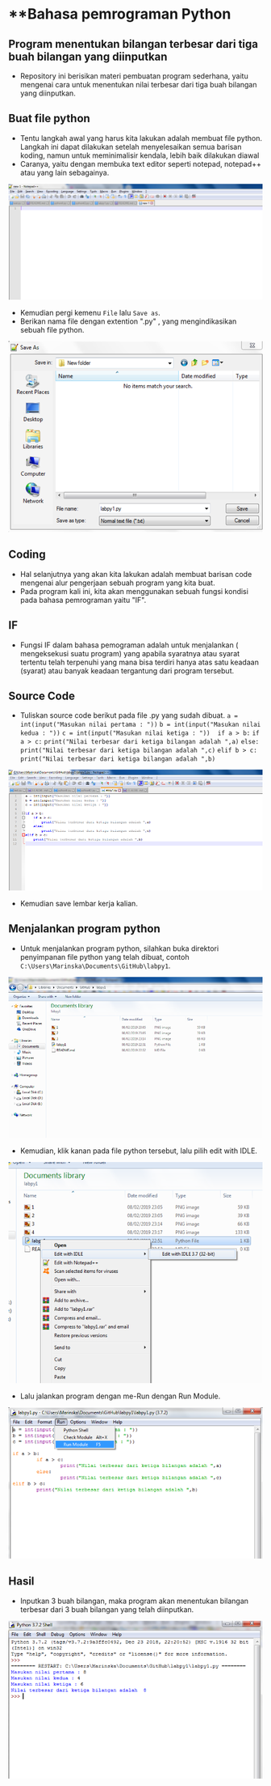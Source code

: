 # **Bahasa pemrograman Python
## Program menentukan bilangan terbesar dari tiga buah bilangan yang diinputkan
* Repository ini berisikan materi pembuatan program sederhana, yaitu mengenai cara untuk menentukan nilai terbesar dari tiga buah bilangan yang diinputkan.

## Buat file python
* Tentu langkah awal yang harus kita lakukan adalah membuat file python. Langkah ini dapat dilakukan setelah menyelesaikan semua barisan koding, namun untuk meminimalisir kendala, lebih baik dilakukan diawal
* Caranya, yaitu dengan membuka text editor seperti notepad, notepad++ atau yang lain sebagainya.

![github](https://github.com/Marinska/labpy1/blob/master/1.PNG)

* Kemudian pergi kemenu `File` lalu `Save as`.
* Berikan nama file dengan extention ".py" , yang mengindikasikan sebuah file python.

![github](https://github.com/Marinska/labpy1/blob/master/2.PNG)

## Coding
* Hal selanjutnya yang akan kita lakukan adalah membuat barisan code mengenai alur pengerjaan sebuah program yang kita buat.
* Pada program kali ini, kita akan menggunakan sebuah fungsi kondisi pada bahasa pemrograman yaitu "IF".

## IF
* Fungsi IF dalam bahasa pemograman adalah untuk menjalankan ( mengeksekusi suatu program) yang apabila syaratnya atau syarat tertentu telah terpenuhi yang mana bisa terdiri hanya atas satu keadaan (syarat) atau  banyak keadaan tergantung dari program tersebut.

## Source Code
* Tuliskan source code berikut pada file .py yang sudah dibuat.
`a = int(input("Masukan nilai pertama : "))`
`b = int(input("Masukan nilai kedua : "))`
`c = int(input("Masukan nilai ketiga : "))`
` `
`if a > b:`
	`if a > c:`
		`print("Nilai terbesar dari ketiga bilangan adalah ",a)`
	`else:`
		`print("Nilai terbesar dari ketiga bilangan adalah ",c)`
`elif b > c:`
	`print("Nilai terbesar dari ketiga bilangan adalah ",b)`


![github](https://github.com/Marinska/labpy1/blob/master/3.PNG)

* Kemudian save lembar kerja kalian.

## Menjalankan program python
* Untuk menjalankan program python, silahkan buka direktori penyimpanan file python yang telah dibuat, contoh `C:\Users\Marinska\Documents\GitHub\labpy1`.

![github](https://github.com/Marinska/labpy1/blob/master/4.PNG)

* Kemudian, klik kanan pada file python tersebut, lalu pilih edit with IDLE.

![github](https://github.com/Marinska/labpy1/blob/master/5.png)

* Lalu jalankan program dengan me-Run dengan Run Module.

![github](https://github.com/Marinska/labpy1/blob/master/6.png)

## Hasil
* Inputkan 3 buah bilangan, maka program akan menentukan bilangan terbesar dari 3 buah bilangan yang telah diinputkan.

![github](https://github.com/Marinska/labpy1/blob/master/7.PNG)
